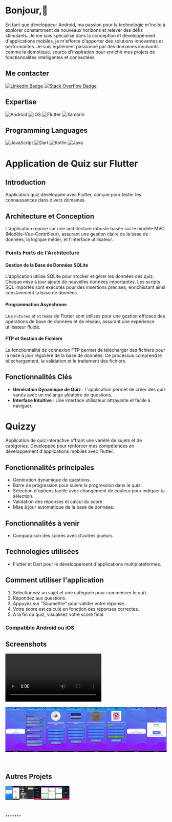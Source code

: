 # Bonjour,👋

En tant que développeur Android, ma passion pour la technologie m'incite à explorer constamment de nouveaux horizons et relever des défis stimulants. Je me suis spécialisé dans la conception et développement d'applications mobiles, je m'efforce d'apporter des solutions innovantes et performantes. Je suis également passionné par des domaines innovants comme la domotique, source d'inspiration pour enrichir mes projets de fonctionnalités intelligentes et connectées.

## Me contacter

[![Linkedin Badge](https://img.shields.io/badge/-Linkedin-%230077B5?style=flat-square&logo=Linkedin&logoColor=white)](https://www.linkedin.com/in/pascal-j-421867164/)
[![Stack Overflow Badge](https://img.shields.io/badge/-Stack%20Overflow-FE7A16?style=flat-square&logo=Stack-Overflow&logoColor=white)](https://stackoverflow.com/users/9836093/pascal-joret)

## Expertise

![Android](https://img.shields.io/badge/-Android-3DDC84?style=flat-square&logo=android&logoColor=white)
![iOS](https://img.shields.io/badge/-iOS-%236DB33F?style=flat-square&logo=apple&logoColor=white)
![Flutter](https://img.shields.io/badge/-Flutter-02569B?style=flat-square&logo=flutter&logoColor=white)
![Xamarin](https://img.shields.io/badge/-Xamarin-3498DB?style=flat-square&logo=xamarin&logoColor=white)

## Programming Languages

![JavaScript](https://img.shields.io/badge/-JavaScript-%23323330?style=flat-square&logo=javascript&logoColor=%23F7DF1E)
![Dart](https://img.shields.io/badge/-Dart-0175C2?style=flat-square&logo=dart&logoColor=white)
![Kotlin](https://img.shields.io/badge/-Kotlin-%230095D5?style=flat-square&logo=kotlin&logoColor=white)
![Java](https://img.shields.io/badge/-Java-%23ED8B00?style=flat-square&logo=java&logoColor=white)

# Application de Quiz sur Flutter

## Introduction

Application quiz développée avec Flutter, conçue pour tester les connaissances dans divers domaines.

## Architecture et Conception

L'application repose sur une architecture robuste basée sur le modèle MVC (Modèle-Vue-Contrôleur), assurant une gestion claire de la base de données, la logique métier, et l'interface utilisateur.

### Points Forts de l'Architecture

#### Gestion de la Base de Données SQLite

L'application utilise SQLite pour stocker et gérer les données des quiz. Chaque mise à jour ajoute de nouvelles données importantes. Les scripts SQL importés sont exécutés pour des insertions précises, enrichissant ainsi constamment la base de données.

#### Programmation Asynchrone

Les `Futures` et `Streams` de Flutter sont utilisés pour une gestion efficace des opérations de base de données et de réseau, assurant une expérience utilisateur fluide.

#### FTP et Gestion de Fichiers

La fonctionnalité de connexion FTP permet de télécharger des fichiers pour la mise à jour régulière de la base de données. Ce processus comprend le téléchargement, la validation et le traitement des fichiers.

## Fonctionnalités Clés

- **Génération Dynamique de Quiz** : L'application permet de créer des quiz variés avec un mélange aléatoire de questions.
- **Interface Intuitive** : Une interface utilisateur attrayante et facile à naviguer.

# Quizzy

Application de quiz interactive offrant une variété de sujets et de catégories. Développée pour renforcer mes compétences en développement d'applications mobiles avec Flutter.

## Fonctionnalités principales

- Génération dynamique de questions.
- Barre de progression pour suivre la progression dans le quiz.
- Sélection d'options tactile avec changement de couleur pour indiquer la sélection.
- Validation des réponses et calcul du score.
- Mise à jour automatique de la base de données.

## Fonctionnalités à venir

- Comparaison des scores avec d'autres joueurs.

## Technologies utilisées

- Flutter et Dart pour le développement d'applications multiplateformes.

## Comment utiliser l'application

1. Sélectionnez un sujet et une catégorie pour commencer le quiz.
2. Répondez aux questions.
3. Appuyez sur "Soumettre" pour valider votre réponse.
4. Votre score est calculé en fonction des réponses correctes.
5. À la fin du quiz, visualisez votre score final.

### Compatible Android ou iOS

## Screenshots

<video src="presentationCourte.webm" controls> Désolé, votre navigateur ne supporte pas les vidéos embarquées. </video>

<img src="combined_image.png" alt="Screenshot 1" /> 


<br clear="left" /> <!-- Cette balise assure que le contenu suivant commence sur une nouvelle ligne. -->

## Autres Projets

<!-- Ajoute ici les liens et images pour tes autres projets. Exemple : -->
<img src="collage_image2.png" width="200" alt="Projet Socially" />

## .......
